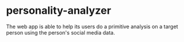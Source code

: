 # personality-analyzer
The web app is able to help its users do a primitive analysis on a target person using the person's social media data.
